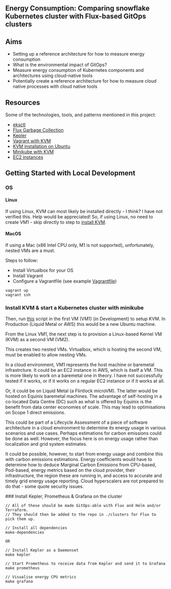 ## Energy Consumption: Comparing snowflake Kubernetes cluster with Flux-based GitOps clusters

## Aims
- Setting up a reference architecture for how to measure energy consumption
- What is the environmental impact of GitOps?
- Measure energy consumption of Kubernetes components and architectures using cloud-native tools
- Potentially create a reference architecture for how to measure cloud native processes with cloud native tools

## Resources

Some of the technologies, tools, and patterns mentioned in this project:
- [eksctl](https://github.com/weaveworks/eksctl)
- [Flux Garbage Collection](https://fluxcd.io/legacy/flux/references/garbagecollection/)
- [Kepler](https://github.com/sustainable-computing-io/kepler)
- [Vagrant with KVM](https://dev.to/vumdao/create-an-ubuntu-20-04-server-using-vagrant-3d2i)
- [KVM installation on Ubuntu](https://help.ubuntu.com/community/KVM/Installation)
- [Minikube with KVM](https://minikube.sigs.k8s.io/docs/drivers/kvm2/)
- [EC2 instances](https://docs.aws.amazon.com/AWSEC2/latest/UserGuide/instance-types.html)

## Getting Started with Local Development

### OS

#### Linux
If using Linux, KVM can most likely be installed directly - I think? I have not verified this. Help would be appreciated!
So, if using Linux, no need to create VM1 - skip directly to step to [install KVM](#install-kvm).

#### MacOS
If using a Mac (x86 Intel CPU only, M1 is not supported), unfortunately, nested VMs are a must.

Steps to follow:
- Install Virtualbox for your OS
- Install Vagrant
- Configure a Vagrantfile (see example [Vagrantfile](./build/dev/Vagrantfile))

```
vagrant up
vagrant ssh
```

### Install KVM & start a Kubernetes cluster with minikube
Then, run [this](./scripts/install-kvm.sh) script in the first VM (VM1) (in Development) to setup KVM.
In Production (Liquid Metal or AWS) this would be a new Ubuntu machine.

From the Linux VM1, the next step is to provision a Linux-based Kernel VM (KVM) as a second VM (VM2).

This creates two nested VMs. Virtualbox, which is hosting the second VM, must be enabled to allow nesting VMs.

In a cloud environment, VM1 represents the host machine or baremetal infrastrcture.
It could be an EC2 instance in AWS, which is itself a VM. This is more likely to work on a baremetal one in theory.
I have not successfully tested if it works, or if it works on a regular EC2 instance or if it works at all.

Or, it could be on Liquid Metal (a Flintlock microVM). The latter would be hosted on Equinix baremetal machines.
The advantage of self-hosting in a co-located Data Centre (DC) such as what is offered by Equinix is
the benefit from data center economies of scale. This may lead to optimisations on Scope 1 direct emissions.

This could be part of a Lifecycle Assessment of a piece of software architecture in a cloud environment to
determine its energy usage in various scenarios and use cases. Perhaps estimations for carbon emissions could be done as well.
However, the focus here is on energy usage rather than localization and grid system estimates.

It could be possible, however, to start from energy usage and combine this with carbon emissions estimations.
Energy coefficients would have to determine how to deduce Marginal Carbon Emissions from CPU-based, Pod-based, energy metrics
based on the cloud provider, their infrastructure, the region these are running in, and access to accurate and timely
grid energy usage reporting. Cloud hyperscalers are not prepared to do that - some quote security issues.

### Install Kepler, Prometheus & Grafana on the cluster
```
// All of these should be made GitOps-able with Flux and Helm and/or Terraform.
// They should then be added to the repo in ./clusters for Flux to pick them up.

// Install all dependencies
make-dependencies

OR

// Install Kepler as a Daemonset
make kepler

// Start Prometheus to receive data from Kepler and send it to Grafana
make prometheus

// Visualise energy CPU metrics
make grafana
```

